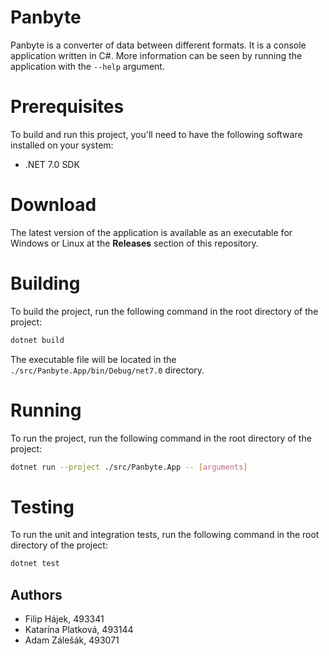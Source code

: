 # Panbyte

Panbyte is a converter of data between different formats. It is a console application written in C#. More
information can be seen by running the application with the `--help` argument.

# Prerequisites
To build and run this project, you'll need to have the following software installed on your system:
*   .NET 7.0 SDK

# Download
The latest version of the application is available as an executable for Windows or Linux at the **Releases** section of this repository.

# Building
To build the project, run the following command in the root directory of the project:
```bash
dotnet build
```

The executable file will be located in the `./src/Panbyte.App/bin/Debug/net7.0` directory.

# Running
To run the project, run the following command in the root directory of the project:
```bash
dotnet run --project ./src/Panbyte.App -- [arguments]
```

# Testing
To run the unit and integration tests, run the following command in the root directory of the project:
```bash
dotnet test
```

## Authors
*   Filip Hájek, 493341
*   Katarína Platková, 493144
*   Adam Zálešák, 493071
